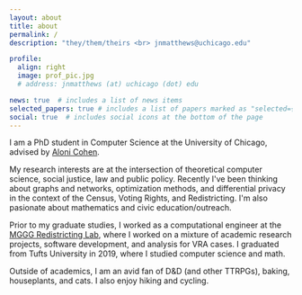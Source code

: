```yaml
---
layout: about
title: about
permalink: /
description: "they/them/theirs <br> jnmatthews@uchicago.edu"

profile:
  align: right
  image: prof_pic.jpg
  # address: jnmatthews (at) uchicago (dot) edu

news: true  # includes a list of news items
selected_papers: true # includes a list of papers marked as "selected={true}"
social: true  # includes social icons at the bottom of the page
---
```


I am a PhD student in Computer Science at the University of Chicago, advised by [Aloni Cohen](https://aloni.net).

My research interests are at the intersection of theoretical computer science, social justice, law and public policy.  Recently I've been thinking about graphs and networks, optimization methods, and differential privacy in the context of the Census, Voting Rights, and Redistricting.  I'm also pasionate about mathematics and civic education/outreach.

Prior to my graduate studies, I worked as a computational engineer at the [MGGG Redistricting Lab](https://www.mggg.org), where I worked on a mixture of academic research projects, software development, and analysis for VRA cases.  I graduated from Tufts University in 2019, where I studied computer science and math.

Outside of academics, I am an avid fan of D&D (and other TTRPGs), baking, houseplants, and cats.  I also enjoy hiking and cycling.

<!-- Write your biography here. Tell the world about yourself. Link to your favorite [subreddit](http://reddit.com). You can put a picture in, too. The code is already in, just name your picture `prof_pic.jpg` and put it in the `img/` folder.

Put your address / P.O. box / other info right below your picture. You can also disable any these elements by editing `profile` property of the YAML header of your `_pages/about.md`. Edit `_bibliography/papers.bib` and Jekyll will render your [publications page](/al-folio/publications/) automatically.

Link to your social media connections, too. This theme is set up to use [Font Awesome icons](http://fortawesome.github.io/Font-Awesome/) and [Academicons](https://jpswalsh.github.io/academicons/), like the ones below. Add your Facebook, Twitter, LinkedIn, Google Scholar, or just disable all of them. -->
